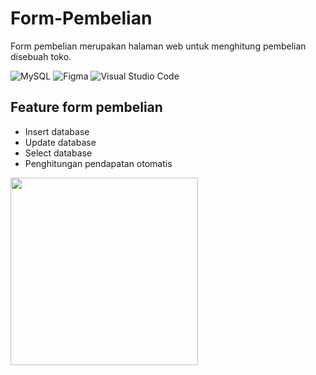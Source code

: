 # Form-Pembelian
Form pembelian merupakan halaman web untuk menghitung pembelian disebuah toko.

![MySQL](https://img.shields.io/badge/mysql-%2300f.svg?style=for-the-badge&logo=mysql&logoColor=white)
![Figma](https://img.shields.io/badge/figma-%23F24E1E.svg?style=for-the-badge&logo=figma&logoColor=white)
![Visual Studio Code](https://img.shields.io/badge/Visual%20Studio%20Code-0078d7.svg?style=for-the-badge&logo=visual-studio-code&logoColor=white)

## Feature form pembelian
 - Insert database
 - Update database
 - Select database
 - Penghitungan pendapatan otomatis
<img src="https://github.com/AlamAbdillah/Form-Pembelian/img/index.png)" width="300px">
